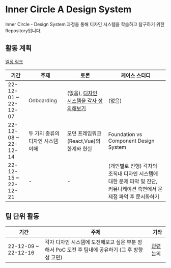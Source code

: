 # Inner Circle A Design System

Inner Circle - Design System 과정을 통해 디자인 시스템을 학습하고 탐구하기 위한 Repository입니다.

## 활동 계획

[일정 링크](https://docs.google.com/spreadsheets/d/1smFKpHSNgps7OEHfUCWtVY_D2tgfJtVqC8GBlan2kTU/edit#gid=2059925835)

| 기간 | 주제 | 토론 | 케이스 스터디 |
| --- | ---| ---| ---|
| 22-12-01 ~ 22-12-07 | Onboarding | (없음), [디자인 시스템을 각자 정의해보기](https://github.com/InnerCircleA/design-system/discussions/2) | (없음)|
| 22-12-08 ~ 22-12-14 | 두 가지 종류의 디자인 시스템 이해 | 모던 프레임워크(React,Vue)의 한계와 현실 | Foundation vs Component Design System |
| 22-12-15 ~ 22-12-21 | - | - | (개인별로 진행) 각자의 조직내 디자인 시스템에 대한 문제 파악 및 진단, 커뮤니케이션 측면에서 문제점 파악 후 문서화하기 |

## 팀 단위 활동  

| 기간 | 주제 | 기타 |
| --- | --- | --- | 
| 22-12-09 ~ 22-12-16 | 각자 디자인 시스템에 도전해보고 싶은 부분 정해서 PoC 도전 후 팀내에 공유하기 (그 후 방향성 고민) | [관련 논의](https://github.com/InnerCircleA/design-system/discussions/6) |
